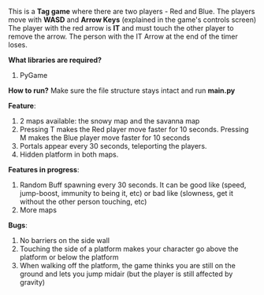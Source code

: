 This is a **Tag game** where there are two players - Red and Blue.
The players move with **WASD** and **Arrow Keys** (explained in the game's controls screen)
The player with the red arrow is **IT** and must touch the other player to remove the arrow.
The person with the IT Arrow at the end of the timer loses.

**What libraries are required?**
  1. PyGame

**How to run?**
Make sure the file structure stays intact and run **main.py**


**Feature**:
  1. 2 maps available: the snowy map and the savanna map
  2. Pressing T makes the Red player move faster for 10 seconds. Pressing M makes the Blue player move faster for 10 seconds
  3. Portals appear every 30 seconds, teleporting the players.
  4. Hidden platform in both maps.

**Features in progress**:
  1. Random Buff spawning every 30 seconds. It can be good like (speed, jump-boost, immunity to being it, etc) or bad like (slowness, get it without the other person touching, etc)
  2. More maps

**Bugs**:  
  1. No barriers on the side wall
  2. Touching the side of a platform makes your character go above the platform or below the platform
  3. When walking off the platform, the game thinks you are still on the ground and lets you jump midair (but the player is still affected by gravity)
